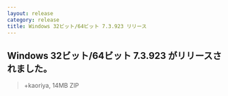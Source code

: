 ```yaml
---
layout: release
category: release
title: Windows 32ビット/64ビット 7.3.923 リリース
---
```

## Windows 32ビット/64ビット 7.3.923 がリリースされました。

> +kaoriya, 14MB ZIP
